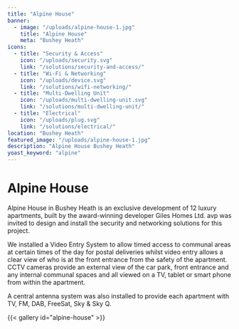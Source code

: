 ```yaml
---
title: "Alpine House"
banner: 
  - image: "/uploads/alpine-house-1.jpg"
    title: "Alpine House"
    meta: "Bushey Heath"
icons: 
  - title: "Security & Access"
    icon: "/uploads/security.svg"
    link: "/solutions/security-and-access/"
  - title: "Wi-Fi & Networking"
    icon: "/uploads/device.svg"
    link: "/solutions/wifi-networking/"
  - title: "Multi-Dwelling Unit"
    icon: "/uploads/multi-dwelling-unit.svg"
    link: "/solutions/multi-dwelling-unit/"
  - title: "Electrical"
    icon: "/uploads/plug.svg"
    link: "/solutions/electrical/"
location: "Bushey Heath"
featured_image: "/uploads/alpine-house-1.jpg"
description: "Alpine House Bushey Heath"
yoast_keyword: "alpine"
---
```


# Alpine House

Alpine House in Bushey Heath is an exclusive development of 12 luxury apartments, built by the award-winning developer Giles Homes Ltd. avp was invited to design and install the security and networking solutions for this project. 

We installed a Video Entry System to allow timed access to communal areas at certain times of the day for postal deliveries whilst video entry allows a clear view of who is at the front entrance from the safety of the apartment. CCTV cameras provide an external view of the car park, front entrance and any internal communal spaces and all viewed on a TV, tablet or smart phone from within the apartment.

A central antenna system was also installed to provide each apartment with TV, FM, DAB, FreeSat, Sky & Sky Q.


{{< gallery id="alpine-house" >}}